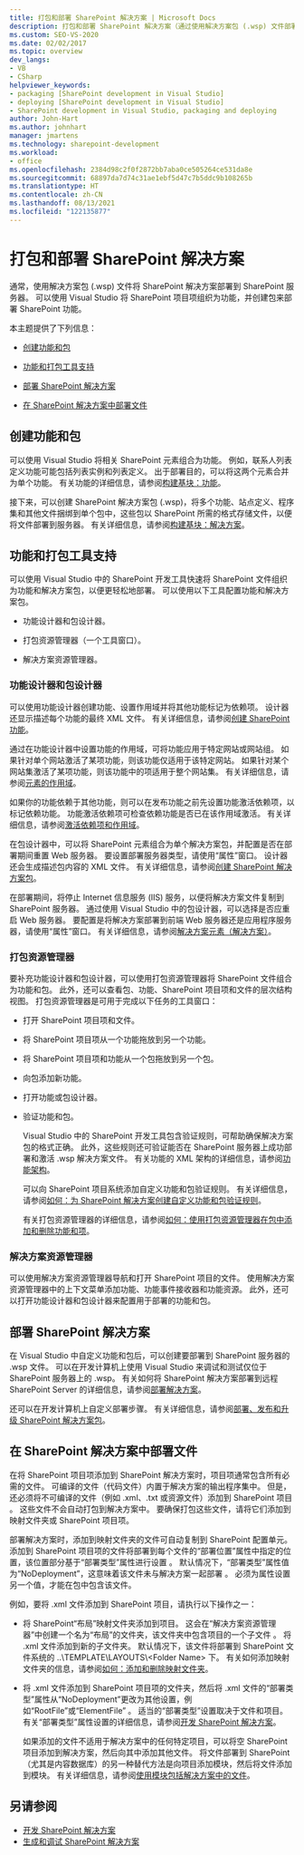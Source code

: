 ```yaml
---
title: 打包和部署 SharePoint 解决方案 | Microsoft Docs
description: 打包和部署 SharePoint 解决方案（通过使用解决方案包 (.wsp) 文件部署到 SharePoint 服务器）。
ms.custom: SEO-VS-2020
ms.date: 02/02/2017
ms.topic: overview
dev_langs:
- VB
- CSharp
helpviewer_keywords:
- packaging [SharePoint development in Visual Studio]
- deploying [SharePoint development in Visual Studio]
- SharePoint development in Visual Studio, packaging and deploying
author: John-Hart
ms.author: johnhart
manager: jmartens
ms.technology: sharepoint-development
ms.workload:
- office
ms.openlocfilehash: 2384d98c2f0f2872bb7aba0ce505264ce531da8e
ms.sourcegitcommit: 68897da7d74c31ae1ebf5d47c7b5ddc9b108265b
ms.translationtype: HT
ms.contentlocale: zh-CN
ms.lasthandoff: 08/13/2021
ms.locfileid: "122135877"
---
```

# <a name="package-and-deploy-sharepoint-solutions"></a>打包和部署 SharePoint 解决方案
  通常，使用解决方案包 (.wsp) 文件将 SharePoint 解决方案部署到 SharePoint 服务器。 可以使用 Visual Studio 将 SharePoint 项目项组织为功能，并创建包来部署 SharePoint 功能。

 本主题提供了下列信息：

- [创建功能和包](#create-features-and-packages)

- [功能和打包工具支持](#feature-and-packaging-tool-support)

- [部署 SharePoint 解决方案](#deploy-sharepoint-solutions)

- [在 SharePoint 解决方案中部署文件](#deploy-files-in-sharepoint-solutions)

## <a name="create-features-and-packages"></a>创建功能和包
 可以使用 Visual Studio 将相关 SharePoint 元素组合为功能。 例如，联系人列表定义功能可能包括列表实例和列表定义。 出于部署目的，可以将这两个元素合并为单个功能。 有关功能的详细信息，请参阅[构建基块：功能](/previous-versions/office/developer/sharepoint-2010/ee537350(v=office.14))。

 接下来，可以创建 SharePoint 解决方案包 (.wsp)，将多个功能、站点定义、程序集和其他文件捆绑到单个包中，这些包以 SharePoint 所需的格式存储文件，以便将文件部署到服务器。 有关详细信息，请参阅[构建基块：解决方案](/previous-versions/office/developer/sharepoint-2010/ee537008(v=office.14))。

## <a name="feature-and-packaging-tool-support"></a>功能和打包工具支持
 可以使用 Visual Studio 中的 SharePoint 开发工具快速将 SharePoint 文件组织为功能和解决方案包，以便更轻松地部署。 可以使用以下工具配置功能和解决方案包。

- 功能设计器和包设计器。

- 打包资源管理器（一个工具窗口）。

- 解决方案资源管理器。

### <a name="feature-designer-and-package-designer"></a>功能设计器和包设计器
 可以使用功能设计器创建功能、设置作用域并将其他功能标记为依赖项。 设计器还显示描述每个功能的最终 XML 文件。 有关详细信息，请参阅[创建 SharePoint 功能](../sharepoint/creating-sharepoint-features.md)。

 通过在功能设计器中设置功能的作用域，可将功能应用于特定网站或网站组。 如果针对单个网站激活了某项功能，则该功能仅适用于该特定网站。 如果针对某个网站集激活了某项功能，则该功能中的项适用于整个网站集。 有关详细信息，请参阅[元素的作用域](/previous-versions/office/developer/sharepoint-2010/ms476615(v=office.14))。

 如果你的功能依赖于其他功能，则可以在发布功能之前先设置功能激活依赖项，以标记依赖功能。 功能激活依赖项可检查依赖功能是否已在该作用域激活。 有关详细信息，请参阅[激活依赖项和作用域](/previous-versions/office/developer/sharepoint-2010/aa543162(v=office.14))。

 在包设计器中，可以将 SharePoint 元素组合为单个解决方案包，并配置是否在部署期间重置 Web 服务器。 要设置部署服务器类型，请使用“属性”窗口。 设计器还会生成描述包内容的 XML 文件。 有关详细信息，请参阅[创建 SharePoint 解决方案包](../sharepoint/creating-sharepoint-solution-packages.md)。

 在部署期间，将停止 Internet 信息服务 (IIS) 服务，以便将解决方案文件复制到 SharePoint 服务器。 通过使用 Visual Studio 中的包设计器，可以选择是否应重启 Web 服务器。 要配置是将解决方案部署到前端 Web 服务器还是应用程序服务器，请使用“属性”窗口。 有关详细信息，请参阅[解决方案元素（解决方案）](/previous-versions/office/developer/sharepoint-2010/ms412929(v=office.14))。

### <a name="packaging-explorer"></a>打包资源管理器
 要补充功能设计器和包设计器，可以使用打包资源管理器将 SharePoint 文件组合为功能和包。 此外，还可以查看包、功能、SharePoint 项目项和文件的层次结构视图。 打包资源管理器是可用于完成以下任务的工具窗口：

- 打开 SharePoint 项目项和文件。

- 将 SharePoint 项目项从一个功能拖放到另一个功能。

- 将 SharePoint 项目项和功能从一个包拖放到另一个包。

- 向包添加新功能。

- 打开功能或包设计器。

- 验证功能和包。

  Visual Studio 中的 SharePoint 开发工具包含验证规则，可帮助确保解决方案包的格式正确。 此外，这些规则还可验证能否在 SharePoint 服务器上成功部署和激活 .wsp 解决方案文件。 有关功能的 XML 架构的详细信息，请参阅[功能架构](/previous-versions/office/developer/sharepoint-2010/ms414322(v=office.14))。

  可以向 SharePoint 项目系统添加自定义功能和包验证规则。 有关详细信息，请参阅[如何：为 SharePoint 解决方案创建自定义功能和包验证规则](../sharepoint/how-to-create-custom-feature-and-package-validation-rules-for-sharepoint-solutions.md)。

  有关打包资源管理器的详细信息，请参阅[如何：使用打包资源管理器在包中添加和删除功能和项](../sharepoint/how-to-add-and-remove-features-and-items-to-a-package-by-using-the-packaging-explorer.md)。

### <a name="solution-explorer"></a>解决方案资源管理器
 可以使用解决方案资源管理器导航和打开 SharePoint 项目的文件。 使用解决方案资源管理器中的上下文菜单添加功能、功能事件接收器和功能资源。 此外，还可以打开功能设计器和包设计器来配置用于部署的功能和包。

## <a name="deploy-sharepoint-solutions"></a>部署 SharePoint 解决方案
 在 Visual Studio 中自定义功能和包后，可以创建要部署到 SharePoint 服务器的 .wsp 文件。 可以在开发计算机上使用 Visual Studio 来调试和测试仅位于 SharePoint 服务器上的 .wsp。 有关如何将 SharePoint 解决方案部署到远程 SharePoint Server 的详细信息，请参阅[部署解决方案](/previous-versions/office/developer/sharepoint-2010/aa544500(v=office.14))。

 还可以在开发计算机上自定义部署步骤。 有关详细信息，请参阅[部署、发布和升级 SharePoint 解决方案包](../sharepoint/deploying-publishing-and-upgrading-sharepoint-solution-packages.md)。

## <a name="deploy-files-in-sharepoint-solutions"></a>在 SharePoint 解决方案中部署文件
 在将 SharePoint 项目项添加到 SharePoint 解决方案时，项目项通常包含所有必需的文件。 可编译的文件（代码文件）内置于解决方案的输出程序集中。 但是，还必须将不可编译的文件（例如 .xml、.txt 或资源文件）添加到 SharePoint 项目 。 这些文件不会自动打包到解决方案中。 要确保打包这些文件，请将它们添加到映射文件夹或 SharePoint 项目项。

 部署解决方案时，添加到映射文件夹的文件可自动复制到 SharePoint 配置单元。 添加到 SharePoint 项目项的文件将部署到每个文件的“部署位置”属性中指定的位置，该位置部分基于“部署类型”属性进行设置 。 默认情况下，“部署类型”属性值为“NoDeployment”，这意味着该文件未与解决方案一起部署 。 必须为属性设置另一个值，才能在包中包含该文件。

 例如，要将 .xml 文件添加到 SharePoint 项目，请执行以下操作之一：

- 将 SharePoint“布局”映射文件夹添加到项目。 这会在“解决方案资源管理器”中创建一个名为“布局”的文件夹，该文件夹中包含项目的一个子文件 。 将 .xml 文件添加到新的子文件夹。 默认情况下，该文件将部署到 SharePoint 文件系统的 ..\TEMPLATE\LAYOUTS\\\<Folder Name> 下。 有关如何添加映射文件夹的信息，请参阅[如何：添加和删除映射文件夹](../sharepoint/how-to-add-and-remove-mapped-folders.md)。

- 将 .xml 文件添加到 SharePoint 项目项的文件夹，然后将 .xml 文件的“部署类型”属性从“NoDeployment”更改为其他设置，例如“RootFile”或“ElementFile”  。 适当的“部署类型”设置取决于文件和项目。 有关“部署类型”属性设置的详细信息，请参阅[开发 SharePoint 解决方案](../sharepoint/developing-sharepoint-solutions.md)。

  如果添加的文件不适用于解决方案中的任何特定项目，可以将空 SharePoint 项目添加到解决方案，然后向其中添加其他文件。 将文件部署到 SharePoint（尤其是内容数据库）的另一种替代方法是向项目添加模块，然后将文件添加到模块。 有关详细信息，请参阅[使用模块包括解决方案中的文件](../sharepoint/using-modules-to-include-files-in-the-solution.md)。

## <a name="see-also"></a>另请参阅
- [开发 SharePoint 解决方案](../sharepoint/developing-sharepoint-solutions.md)
- [生成和调试 SharePoint 解决方案](../sharepoint/building-and-debugging-sharepoint-solutions.md)

